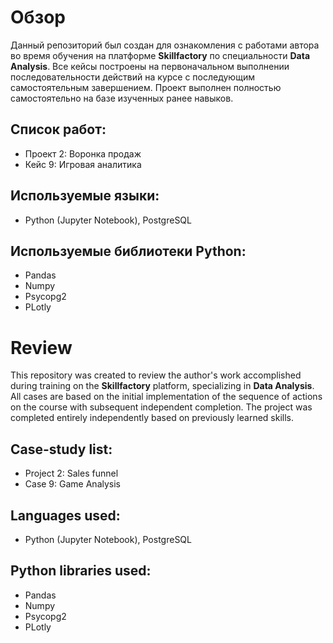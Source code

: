 # Обзор

Данный репозиторий был создан для ознакомления с работами автора во время обучения на платформе **Skillfactory** по специальности **Data Analysis**. Все кейсы построены на первоначальном выполнении  последовательности действий на курсе с последующим самостоятельным завершением. Проект выполнен полностью самостоятельно на базе изученных ранее навыков. 

## **Список работ**:  
- Проект 2: Воронка продаж  
- Кейс 9: Игровая аналитика

## **Используемые языки:**  
- Python (Jupyter Notebook), PostgreSQL

## **Используемые библиотеки Python:**  
- Pandas
- Numpy
- Psycopg2
- PLotly

# Review

This repository was created to review the author's work accomplished during training on the **Skillfactory** platform, specializing in **Data Analysis**. All cases are based on the initial implementation of the sequence of actions on the course with subsequent independent completion. The project was completed entirely independently based on previously learned skills.

## **Case-study list**:  
- Project 2: Sales funnel  
- Case 9: Game Analysis

## **Languages used:**  
- Python (Jupyter Notebook), PostgreSQL

## **Python libraries used:**  
- Pandas
- Numpy
- Psycopg2
- PLotly
